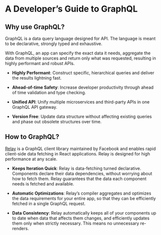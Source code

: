 # A Developer’s Guide to GraphQL

## Why use GraphQL?

GraphQL is a data query language designed for API. The language is meant to be declarative, strongly typed and exhaustive.

With GraphQL, an app can specify the exact data it needs, aggregate the data from multiple sources and return only what was requested, resulting in highly performant and robust APIs.

- **Highly Performant**:
  Construct specific, hierarchical queries and deliver the results lightning fast.

- **Ahead-of-time Safety**:
  Increase developer productivity through ahead of time validation and type checking.

- **Unified API**:
  Unify multiple microservices and third-party APIs in one GraphQL API gateway.

- **Version Free**:
  Update data structure without affecting existing queries and phase out obsolete structures over time.

## How to GraphQL?

[Relay](https://relay.dev/) is a GraphQL client library maintained by Facebook and enables rapid client-side data fetching in React applications. Relay is designed for high performance at any scale.

- **Keeps Iteration Quick**:
  Relay is data-fetching turned declarative. Components declare their data dependencies, without worrying about how to fetch them. Relay guarantees that the data each component needs is fetched and available.

- **Automatic Optimizations**:
  Relay’s compiler aggregates and optimizes the data requirements for your entire app, so that they can be efficiently fetched in a single GraphQL request.

- **Data Consistency**:
  Relay automatically keeps all of your components up to date when data that affects them changes, and efficiently updates them only when strictly necessary. This means no unnecessary re-renders.
